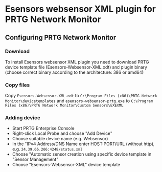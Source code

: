 # Esensors websensor XML plugin for PRTG Network Monitor

## Configuring PRTG Network Monitor

### Download
To install Esensors websensor XML plugin you need to download
PRTG device template file (Esensors-Websensor-XML.odt) and
plugin binary (choose correct binary according to the architecture:
386 or amd64)

### Copy files
Copy `Esensors-Websensor-XML.odt` to `C:\Program Files (x86)\PRTG Network Monitor\devicetemplates`
and `esensors-websensor-prtg.exe` to `C:\Program Files (x86)\PRTG Network Monitor\Custom Sensors\EXEXML`

### Adding device
* Start PRTG Enterprise Console
* Right-click Local Probe and choose "Add Device"
* Choose suitable device name (e.g. Websensor)
* In the "IPv4 Address/DNS Name enter HOST:PORT/URL (without http),
  e.g. `24.39.65.206:4248/status.xml`
* Choose "Automatic sensor creation using specific device template in "Sensor Management"
* Choose "Esensors-Websensor-XML" device template
